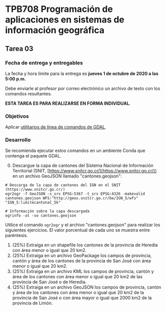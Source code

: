# TPB708 Programación de aplicaciones en sistemas de información geográfica
## Tarea 03

### Fecha de entrega y entregables
La fecha y hora límite para la entrega es **jueves 1 de octubre de 2020 a las 5:00 p.m.**

Debe enviarle al profesor por correo electrónico un archivo de texto con los comandos resultantes.

**ESTA TAREA ES PARA REALIZARSE EN FORMA INDIVIDUAL**.

### Objetivos
Aplicar [utilitarios de línea de comandos de GDAL](https://gdal.org/programs/).

### Desarrollo
Se recomienda ejecutar estos comandos en un ambiente Conda que contenga el paquete GDAL.

0. Descargue la capa de cantones del Sistema Nacional de Información Territorial (SNIT, [https://www.snitcr.go.cr/](https://www.snitcr.go.cr/)) en un archivo GeoJSON llamado "cantones.geojson":
```shell
# Descarga de la capa de cantones del IGN en el SNIT (https://www.snitcr.go.cr/)
ogr2ogr -f GeoJSON -s_srs EPSG:5367 -t_srs EPSG:4326 -makevalid cantones.geojson WFS:"http://geos.snitcr.go.cr/be/IGN_5/wfs" "IGN_5:limitecantonal_5k"

# Información sobre la capa descargada
ogrinfo -al -so cantones.geojson
```
Utilice el comando ```ogr2ogr``` y el archivo "cantones.geojson" para realizar los siguientes ejercicios. El valor porcentual de cada uno se muestra entre paréntesis.

1. (25%) Extraiga en un shapefile los cantones de la provincia de Heredia con área menor o igual que 20 km2.
2. (25%) Extraiga en un archivo GeoPackage los campos de provincia, cantón y área de los cantones de la provincia de San José con área menor o igual que 20 km2.
3. (25%) Extraiga en un archivo KML los campos de provincia, cantón y área de los cantones con área menor o igual que 20 km2 de las provincia de San José o de Heredia.
4. (25%) Extraiga en un archivo GeoJSON los campos de provincia, cantón y área de los cantones con área menor o igual que 20 km2 de la provincia de San José o con área mayor o igual que 2000 km2 de la provincia de Limón.
